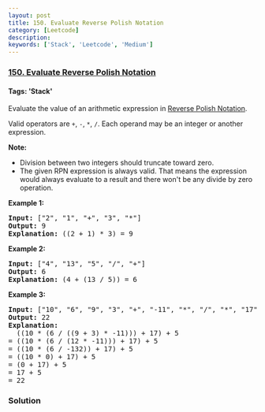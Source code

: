 ```yaml
---
layout: post
title: 150. Evaluate Reverse Polish Notation
category: [Leetcode]
description: 
keywords: ['Stack', 'Leetcode', 'Medium']
---
```

### [150. Evaluate Reverse Polish Notation](https://leetcode.com/problems/evaluate-reverse-polish-notation)

#### Tags: 'Stack'

<div class="content__u3I1 question-content__JfgR"><div><p>Evaluate the value of an arithmetic expression in <a href="http://en.wikipedia.org/wiki/Reverse_Polish_notation" target="_blank">Reverse Polish Notation</a>.</p>
<p>Valid operators are <code>+</code>, <code>-</code>, <code>*</code>, <code>/</code>. Each operand may be an integer or another expression.</p>
<p><strong>Note:</strong></p>
<ul>
<li>Division between two integers should truncate toward zero.</li>
<li>The given RPN expression is always valid. That means the expression would always evaluate to a result and there won't be any divide by zero operation.</li>
</ul>
<p><strong>Example 1:</strong></p>
<pre><strong>Input:</strong> ["2", "1", "+", "3", "*"]
<strong>Output:</strong> 9
<strong>Explanation:</strong> ((2 + 1) * 3) = 9
</pre>
<p><strong>Example 2:</strong></p>
<pre><strong>Input:</strong> ["4", "13", "5", "/", "+"]
<strong>Output:</strong> 6
<strong>Explanation:</strong> (4 + (13 / 5)) = 6
</pre>
<p><strong>Example 3:</strong></p>
<pre><strong>Input:</strong> ["10", "6", "9", "3", "+", "-11", "*", "/", "*", "17", "+", "5", "+"]
<strong>Output:</strong> 22
<strong>Explanation:</strong> 
  ((10 * (6 / ((9 + 3) * -11))) + 17) + 5
= ((10 * (6 / (12 * -11))) + 17) + 5
= ((10 * (6 / -132)) + 17) + 5
= ((10 * 0) + 17) + 5
= (0 + 17) + 5
= 17 + 5
= 22
</pre>
</div></div>

### Solution
